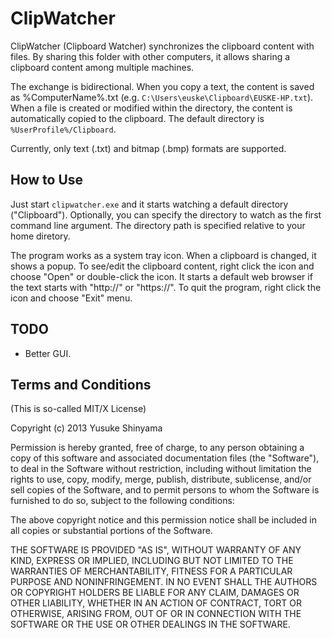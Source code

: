 ClipWatcher
===========

ClipWatcher (Clipboard Watcher) synchronizes the clipboard content with files.
By sharing this folder with other computers, it allows sharing a clipboard 
content among multiple machines.

The exchange is bidirectional. When you copy a text, the content is saved
as %ComputerName%.txt (e.g. `C:\Users\euske\Clipboard\EUSKE-HP.txt`).
When a file is created or modified within the directory, the content is
automatically copied to the clipboard. 
The default directory is `%UserProfile%/Clipboard`. 

Currently, only text (.txt) and bitmap (.bmp) formats are supported.

How to Use
----------

Just start `clipwatcher.exe` and it starts watching a default directory
("Clipboard"). Optionally, you can specify the directory to watch
as the first command line argument. The directory path is specified 
relative to your home diretory.

The program works as a system tray icon. When a clipboard is changed,
it shows a popup. To see/edit the clipboard content, right click
the icon and choose "Open" or double-click the icon. It starts a
default web browser if the text starts with "http://" or "https://".
To quit the program, right click the icon and choose "Exit" menu.

TODO
----

 * Better GUI.

Terms and Conditions
--------------------

(This is so-called MIT/X License)

Copyright (c) 2013  Yusuke Shinyama <yusuke at cs dot nyu dot edu>

Permission is hereby granted, free of charge, to any person
obtaining a copy of this software and associated documentation
files (the "Software"), to deal in the Software without
restriction, including without limitation the rights to use,
copy, modify, merge, publish, distribute, sublicense, and/or
sell copies of the Software, and to permit persons to whom the
Software is furnished to do so, subject to the following
conditions:

The above copyright notice and this permission notice shall be
included in all copies or substantial portions of the Software.

THE SOFTWARE IS PROVIDED "AS IS", WITHOUT WARRANTY OF ANY
KIND, EXPRESS OR IMPLIED, INCLUDING BUT NOT LIMITED TO THE
WARRANTIES OF MERCHANTABILITY, FITNESS FOR A PARTICULAR
PURPOSE AND NONINFRINGEMENT. IN NO EVENT SHALL THE AUTHORS OR
COPYRIGHT HOLDERS BE LIABLE FOR ANY CLAIM, DAMAGES OR OTHER
LIABILITY, WHETHER IN AN ACTION OF CONTRACT, TORT OR
OTHERWISE, ARISING FROM, OUT OF OR IN CONNECTION WITH THE
SOFTWARE OR THE USE OR OTHER DEALINGS IN THE SOFTWARE.
